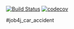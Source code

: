 [![Build Status](https://app.travis-ci.com/AMEMELYANOV/job4j_car_accident.svg?branch=main)](https://app.travis-ci.com/AMEMELYANOV/job4j_car_accident)
[![codecov](https://codecov.io/gh/AMEMELYANOV/job4j_car_accident/branch/master/graph/badge.svg?token=sqqHmICZtd)](https://codecov.io/gh/AMEMELYANOV/job4j_car_accident)

#job4j_car_accident